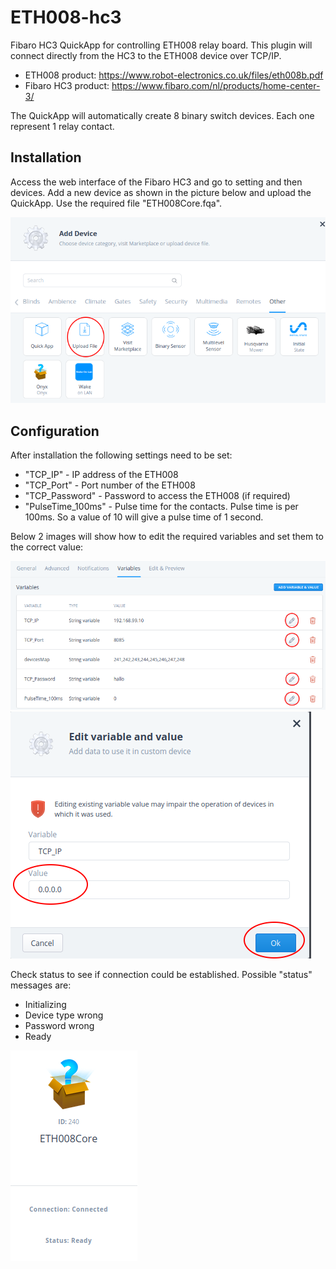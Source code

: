 # ETH008-hc3
Fibaro HC3 QuickApp for controlling ETH008 relay board.
This plugin will connect directly from the HC3 to the ETH008 device over TCP/IP.

- ETH008 product: https://www.robot-electronics.co.uk/files/eth008b.pdf
- Fibaro HC3 product: https://www.fibaro.com/nl/products/home-center-3/

The QuickApp will automatically create 8 binary switch devices. Each one represent 1 relay contact.

## Installation
Access the web interface of the Fibaro HC3 and go to setting and then devices.
Add a new device as shown in the picture below and upload the QuickApp. Use the required file "ETH008Core.fqa".

<img src="https://github.com/EggensEng/ETH008-hc3/blob/main/images/Upload.png?raw=true">

## Configuration
After installation the following settings need to be set:
- "TCP_IP" - IP address of the ETH008
- "TCP_Port" - Port number of the ETH008
- "TCP_Password" - Password to access the ETH008 (if required)
- "PulseTime_100ms" - Pulse time for the contacts. Pulse time is per 100ms. So a value of 10 will give a pulse time of 1 second.

Below 2 images will show how to edit the required variables and set them to the correct value:

<img src="https://github.com/EggensEng/ETH008-hc3/blob/main/images/SetSettings.png?raw=true">

<img src="https://github.com/EggensEng/ETH008-hc3/blob/main/images/SetIp.png?raw=true">

Check status to see if connection could be established.
Possible "status" messages are:
- Initializing
- Device type wrong
- Password wrong
- Ready
<img src="https://github.com/EggensEng/ETH008-hc3/blob/main/images/DeviceStatus.png?raw=true">
